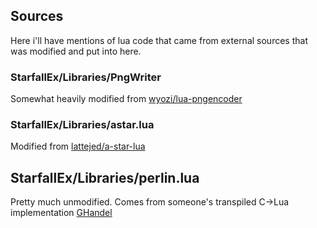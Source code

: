 ## Sources
Here i'll have mentions of lua code that came from external sources that was modified and put into here.


### StarfallEx/Libraries/PngWriter
Somewhat heavily modified from
[wyozi/lua-pngencoder](https://github.com/wyozi/lua-pngencoder)

### StarfallEx/Libraries/astar.lua
Modified from
[lattejed/a-star-lua](https://github.com/lattejed/a-star-lua)

## StarfallEx/Libraries/perlin.lua
Pretty much unmodified. Comes from someone's transpiled C->Lua implementation
[GHandel](https://stackoverflow.com/questions/33425333/lua-perlin-noise-generation-getting-bars-rather-than-squares)